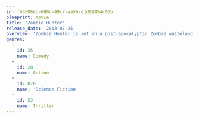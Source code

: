 ```yaml
---
id: f66508eb-600c-49c7-aa56-d1d91454c06b
blueprint: movie
title: 'Zombie Hunter'
release_date: '2013-07-25'
overview: 'Zombie Hunter is set in a post-apocalyptic Zombie wasteland caused by the mysterious street drug "Natas". We follow one man who has nothing left other than a beat up Camaro and a trunk full of guns and booze. He runs down Flesh Eaters, hunting for sport and redemption, while also running from his past. After crashing into a small group of survivors, who are running low on resources, he decides to lend a hand. But a surprise attack by the Flesh Eaters forces them on the run and puts the Hunter''s skills to the test.'
genres:
  -
    id: 35
    name: Comedy
  -
    id: 28
    name: Action
  -
    id: 878
    name: 'Science Fiction'
  -
    id: 53
    name: Thriller
---
```

